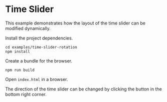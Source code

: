 # Time Slider

This example demonstrates how the layout of the time slider can be modified dynamically.

Install the project dependencies.

    cd examples/time-slider-rotation
    npm install

Create a bundle for the browser.

    npm run build

Open `index.html` in a browser.

The direction of the time slider can be changed by clicking the button in the bottom right corner.
